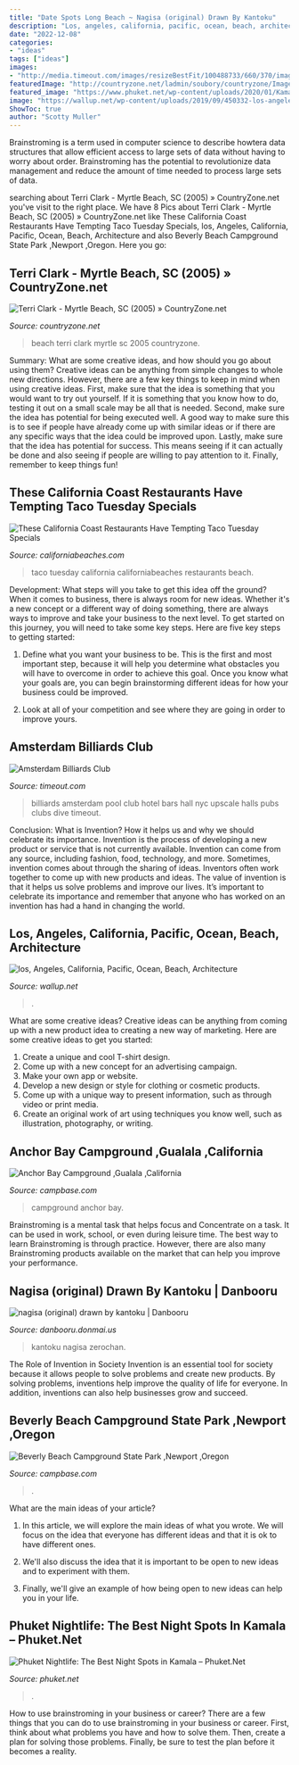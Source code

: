 ```yaml
---
title: "Date Spots Long Beach ~ Nagisa (original) Drawn By Kantoku"
description: "Los, angeles, california, pacific, ocean, beach, architecture"
date: "2022-12-08"
categories:
- "ideas"
tags: ["ideas"]
images:
- "http://media.timeout.com/images/resizeBestFit/100488733/660/370/image.jpg"
featuredImage: "http://countryzone.net/ladmin/soubory/countryzone/Image/TerriClark2005/velke/92281228terri-12.jpg"
featured_image: "https://www.phuket.net/wp-content/uploads/2020/01/KamalaNightlifeFacebook.jpg"
image: "https://wallup.net/wp-content/uploads/2019/09/450332-los-angeles-california-pacific-ocean-beach-architecture-buildings-cities-lights-night.jpg"
ShowToc: true
author: "Scotty Muller"
---
```



Brainstroming is a term used in computer science to describe howtera data structures that allow efficient access to large sets of data without having to worry about order. Brainstroming has the potential to revolutionize data management and reduce the amount of time needed to process large sets of data.

	

		
searching about Terri Clark - Myrtle Beach, SC (2005) » CountryZone.net you've visit to the right place. We have 8 Pics about Terri Clark - Myrtle Beach, SC (2005) » CountryZone.net like These California Coast Restaurants Have Tempting Taco Tuesday Specials, los, Angeles, California, Pacific, Ocean, Beach, Architecture and also Beverly Beach Campground State Park ,Newport ,Oregon. Here you go:
		
    
## Terri Clark - Myrtle Beach, SC (2005) » CountryZone.net

<img loading=lazy src="http://countryzone.net/ladmin/soubory/countryzone/Image/TerriClark2005/velke/92281228terri-12.jpg" onerror="this.onerror=null;this.src='https://tse4.mm.bing.net/th?id=OIP.UJJRjrBrohufWjtFz434zwHaJ4&amp;pid=15.1';" alt="Terri Clark - Myrtle Beach, SC (2005) » CountryZone.net">

_Source: countryzone.net_

>beach terri clark myrtle sc 2005 countryzone. 

	

Summary: What are some creative ideas, and how should you go about using them?
Creative ideas can be anything from simple changes to whole new directions. However, there are a few key things to keep in mind when using creative ideas. First, make sure that the idea is something that you would want to try out yourself. If it is something that you know how to do, testing it out on a small scale may be all that is needed. Second, make sure the idea has potential for being executed well. A good way to make sure this is to see if people have already come up with similar ideas or if there are any specific ways that the idea could be improved upon. Lastly, make sure that the idea has potential for success. This means seeing if it can actually be done and also seeing if people are willing to pay attention to it. Finally, remember to keep things fun!

    
## These California Coast Restaurants Have Tempting Taco Tuesday Specials

<img loading=lazy src="http://www.californiabeaches.com/wp-content/uploads/2017/01/CervezaJacks.jpg" onerror="this.onerror=null;this.src='https://tse1.mm.bing.net/th?id=OIP.gR3F_-WUY9oiIKqqG41QhQHaE8&amp;pid=15.1';" alt="These California Coast Restaurants Have Tempting Taco Tuesday Specials">

_Source: californiabeaches.com_

>taco tuesday california californiabeaches restaurants beach. 

	

Development: What steps will you take to get this idea off the ground?
When it comes to business, there is always room for new ideas. Whether it's a new concept or a different way of doing something, there are always ways to improve and take your business to the next level. To get started on this journey, you will need to take some key steps. Here are five key steps to getting started:
1. Define what you want your business to be. This is the first and most important step, because it will help you determine what obstacles you will have to overcome in order to achieve this goal. Once you know what your goals are, you can begin brainstorming different ideas for how your business could be improved.

2. Look at all of your competition and see where they are going in order to improve yours.

    
## Amsterdam Billiards Club

<img loading=lazy src="http://media.timeout.com/images/resizeBestFit/100488733/660/370/image.jpg" onerror="this.onerror=null;this.src='https://tse4.mm.bing.net/th?id=OIP.qfS5Mo2IUKr74tvaAsVSigHaE8&amp;pid=15.1';" alt="Amsterdam Billiards Club">

_Source: timeout.com_

>billiards amsterdam pool club hotel bars hall nyc upscale halls pubs clubs dive timeout. 

	

Conclusion: What is Invention? How it helps us and why we should celebrate its importance.
Invention is the process of developing a new product or service that is not currently available. Invention can come from any source, including fashion, food, technology, and more. Sometimes, invention comes about through the sharing of ideas. Inventors often work together to come up with new products and ideas. The value of invention is that it helps us solve problems and improve our lives. It’s important to celebrate its importance and remember that anyone who has worked on an invention has had a hand in changing the world.

    
## Los, Angeles, California, Pacific, Ocean, Beach, Architecture

<img loading=lazy src="https://wallup.net/wp-content/uploads/2019/09/450332-los-angeles-california-pacific-ocean-beach-architecture-buildings-cities-lights-night.jpg" onerror="this.onerror=null;this.src='https://tse4.mm.bing.net/th?id=OIP.av1SZaWJHdy0Bc4zg5RpSwHaE7&amp;pid=15.1';" alt="los, Angeles, California, Pacific, Ocean, Beach, Architecture">

_Source: wallup.net_

>. 

	

What are some creative ideas?
Creative ideas can be anything from coming up with a new product idea to creating a new way of marketing. Here are some creative ideas to get you started: 
1. Create a unique and cool T-shirt design.
2. Come up with a new concept for an advertising campaign.
3. Make your own app or website.
4. Develop a new design or style for clothing or cosmetic products. 
5. Come up with a unique way to present information, such as through video or print media. 
6. Create an original work of art using techniques you know well, such as illustration, photography, or writing.

    
## Anchor Bay Campground ,Gualala ,California

<img loading=lazy src="https://www.campbase.com/public/camp_image/149153468216.jpg" onerror="this.onerror=null;this.src='https://tse4.mm.bing.net/th?id=OIP.Kg-_xFBMIDZsao1Ty2lf-AHaJ3&amp;pid=15.1';" alt="Anchor Bay Campground ,Gualala ,California">

_Source: campbase.com_

>campground anchor bay. 

	

Brainstroming is a mental task that helps focus and Concentrate on a task. It can be used in work, school, or even during leisure time. The best way to learn Brainstroming is through practice. However, there are also many Brainstroming products available on the market that can help you improve your performance.

    
## Nagisa (original) Drawn By Kantoku | Danbooru

<img loading=lazy src="https://cdn.donmai.us/sample/46/04/sample-4604417239675dbc858c7322640cc1e0.jpg" onerror="this.onerror=null;this.src='https://tse3.mm.bing.net/th?id=OIP.yFxO9VeQUeS7ac4W6VunLwHaKg&amp;pid=15.1';" alt="nagisa (original) drawn by kantoku | Danbooru">

_Source: danbooru.donmai.us_

>kantoku nagisa zerochan. 

	

The Role of Invention in Society
Invention is an essential tool for society because it allows people to solve problems and create new products. By solving problems, inventions help improve the quality of life for everyone. In addition, inventions can also help businesses grow and succeed.

    
## Beverly Beach Campground State Park ,Newport ,Oregon

<img loading=lazy src="https://www.campbase.com/public/camp_image/162190490420.jpeg" onerror="this.onerror=null;this.src='https://tse3.mm.bing.net/th?id=OIP.LSh1kMKfH_jIcC0LkBqCUwHaJ4&amp;pid=15.1';" alt="Beverly Beach Campground State Park ,Newport ,Oregon">

_Source: campbase.com_

>. 

	

What are the main ideas of your article?
1. In this article, we will explore the main ideas of what you wrote. We will focus on the idea that everyone has different ideas and that it is ok to have different ones.
2. We'll also discuss the idea that it is important to be open to new ideas and to experiment with them.

3. Finally, we'll give an example of how being open to new ideas can help you in your life.

    
## Phuket Nightlife: The Best Night Spots In Kamala – Phuket.Net

<img loading=lazy src="https://www.phuket.net/wp-content/uploads/2020/01/KamalaNightlifeFacebook.jpg" onerror="this.onerror=null;this.src='https://tse2.mm.bing.net/th?id=OIP.Synpol0TdcUC_cuBaQQFSQHaD4&amp;pid=15.1';" alt="Phuket Nightlife: The Best Night Spots in Kamala – Phuket.Net">

_Source: phuket.net_

>. 

	

How to use brainstroming in your business or career?
There are a few things that you can do to use brainstroming in your business or career. First, think about what problems you have and how to solve them. Then, create a plan for solving those problems. Finally, be sure to test the plan before it becomes a reality.

